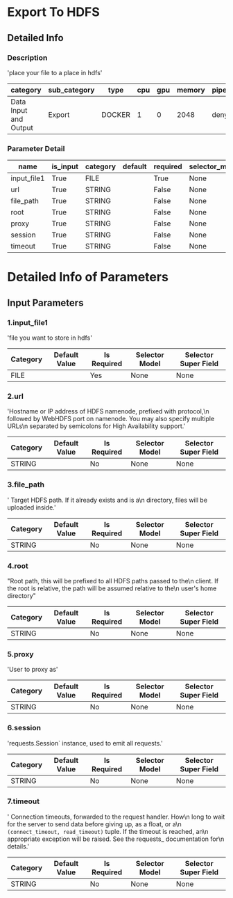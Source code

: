 # Export To HDFS
## Detailed Info
### Description
'place your file to a place in hdfs'


| category | sub_category | type | cpu | gpu | memory | pipe_status |
| --- | --- | --- | --- | --- | --- | --- |
| Data Input and Output | Export | DOCKER | 1 | 0 | 2048 | deny |


### Parameter Detail

| name | is_input | category | default | required | selector_model |
| --- | --- | --- | --- | --- | --- |
| input_file1 | True | FILE |  | True | None |
| url | True | STRING |  | False | None |
| file_path | True | STRING |  | False | None |
| root | True | STRING |  | False | None |
| proxy | True | STRING |  | False | None |
| session | True | STRING |  | False | None |
| timeout | True | STRING |  | False | None |


# Detailed Info of Parameters
## Input Parameters
### 1.input_file1
'file you want to store in hdfs'


| Category | Default Value | Is Required | Selector Model | Selector Super Field |
| --- | --- | --- | --- | --- |
| FILE |  | Yes | None | None |


### 2.url
'Hostname or IP address of HDFS namenode, prefixed with protocol,\n    followed by WebHDFS port on namenode.  You may also specify multiple URLs\n    separated by semicolons for High Availability support.'


| Category | Default Value | Is Required | Selector Model | Selector Super Field |
| --- | --- | --- | --- | --- |
| STRING |  | No | None | None |


### 3.file_path
' Target HDFS path. If it already exists and is a\n      directory, files will be uploaded inside.'


| Category | Default Value | Is Required | Selector Model | Selector Super Field |
| --- | --- | --- | --- | --- |
| STRING |  | No | None | None |


### 4.root
"Root path, this will be prefixed to all HDFS paths passed to the\n    client. If the root is relative, the path will be assumed relative to the\n    user's home directory"


| Category | Default Value | Is Required | Selector Model | Selector Super Field |
| --- | --- | --- | --- | --- |
| STRING |  | No | None | None |


### 5.proxy
'User to proxy as'


| Category | Default Value | Is Required | Selector Model | Selector Super Field |
| --- | --- | --- | --- | --- |
| STRING |  | No | None | None |


### 6.session
'requests.Session` instance, used to emit all requests.'


| Category | Default Value | Is Required | Selector Model | Selector Super Field |
| --- | --- | --- | --- | --- |
| STRING |  | No | None | None |


### 7.timeout
' Connection timeouts, forwarded to the request handler. How\n    long to wait for the server to send data before giving up, as a float, or a\n    `(connect_timeout, read_timeout)` tuple. If the timeout is reached, an\n    appropriate exception will be raised. See the requests_ documentation for\n    details.'


| Category | Default Value | Is Required | Selector Model | Selector Super Field |
| --- | --- | --- | --- | --- |
| STRING |  | No | None | None |


